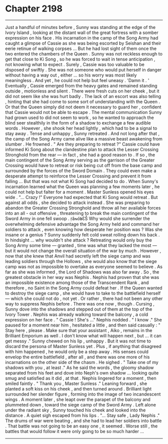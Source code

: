 
# Chapter 2198


---

Just a handful of minutes before , Sunny was standing at the edge of the Ivory Island , looking at the distant wall of the great fortress with a somber expression on his face . His incarnation in the camp of the Song Army had caught a glimpse of Cassie as she was being escorted by Seishan and their eerie retinue of walking corpses ...
But he had lost sight of them once the two entered the chambers of the Queen . Sunny was not reckless enough to get that close to Ki Song , so he was forced to wait in tense anticipation , not knowing what to expect .
Surely , Cassie was too valuable to be disposed of swiftly . She was not someone who would put herself in danger without having a way out , either ... so his worry was most likely meaningless . And yet , he could not help but feel uneasy .
'Damn it . '
Eventually , Cassie emerged from the heavy gates and remained standing outside , motionless and silent . There were fresh cuts on her cheek , but it did not seem like she was hurt badly . The lack of an escort was also telling , hinting that she had come to some sort of understanding with the Queen .
Or that the Queen simply did not deem it necessary to guard her , confident that Cassie would not be able to escape .
The mental communication Sunny had grown used to did not seem to work , so he wanted to approach the blind seer stealthily in the form of a shadow to exchange a few audible words . However , she shook her head lightly , which had to be a signal to stay away .
Tense and unhappy , Sunny retreated .
And not long after that , the camp of the Song Army came alive like a massive beast awakening from slumber .
He frowned .
" Are they preparing to retreat ?"
Cassie could have informed Ki Song about the clandestine plan to attack the Lesser Crossing Stronghold from the rear — in fact , she had a good reason to . If so , the main contingent of the Song Army serving as the garrison of the Greater Crossing would have to retreat or risk being cut off from the base camp and surrounded by the forces of the Sword Domain .
They could even make a desperate attempt to reinforce the Lesser Crossing and prevent it from falling ...
But that was not what Ki Song had decided to do .
When Sunny's incarnation learned what the Queen was planning a few moments later , he could not help but falter for a moment .
Master Sunless opened his eyes wide .
"... Crazy !"
Everyone had expected that Ki Song would retreat .
But against all odds , she decided to attack instead .
She was preparing to abandon the Greater Crossing Stronghold and throw all her available forces into an all - out offensive , threatening to break the main contingent of the Sword Army in one fell swoop . ṛâ𐌽ó𝖇ƐṦ
Why would she surrender the overwhelming defensive advantage the Song Army held and command her soldiers to attack , even knowing how desperate her position was ? Was she insane or a genius ?
Sunny suddenly felt cold sweat rolling down his back .
In hindsight ... why wouldn't she attack ?
Retreating would only buy the Song Army some time — granted , time was what they lacked the most — but it would not change the overall situation of the war by much .
However , now that she knew that Anvil had secretly left the siege camp and was leading soldiers through the Hollows , she would also know that the siege camp was not as impossible to overtake as everyone seemed to believe . As far as she was informed , the Lord of Shadows was also far away .
So , the greatest obstacle in her way was Nephis .
Nephis had proven that she was an impossible existence among those of the Transcendent Rank , and therefore , no Saint in the Song Army could defeat her . If the Queen wanted to destroy the siege camp , she would have to take to the battlefield herself — which she could not do , not yet .
Or rather , there had not been any other way to suppress Nephis before .
There was one now , though .
Cursing , Sunny dove into the shadows and stepped out of them at the top of the Ivory Tower . Nephis was already walking toward the balcony , a cold expression on her face .
" Cassie ! She's ..."
Nephis nodded .
" I know ."
She paused for a moment near him , hesitated a little , and then said casually :
" Stay here , please . Make sure that your assistant , Aiko , remains in the Brilliant Emporium as well . I don't know what will happen next , but ... it can get messy ."
Sunny chewed on his lip , unhappy .
But it was not time to discard the persona of Master Sunless yet . Plus , if anything that disagreed with him happened , he would only be a step away . His senses could envelop the entire battlefield , after all , and there was one more of his incarnations on the other side of the chasm .
He sighed .
" Take one of my shadows with you , at least ."
As he said the words , the gloomy shadow separated from his feet and dove into Neph's own shadow ... looking quite smug and satisfied as it did , at that .
Nephis lingered for a moment , then smiled faintly .
" Thank you , Master Sunless ."
Leaning forward , she planted a soft kiss on his cheek , and then turned around .
Brilliant light surrounded her slender figure , forming into the image of two incandescent wings . A moment later , she leapt over the parapet of the balcony and plummeted down , toward the siege camp of the Sword Army .
Left alone under the radiant sky , Sunny touched his cheek and looked into the distance .
A quiet sigh escaped from his lips .
"... Stay safe , Lady Nephis ."
The drums of war were beating , and she had to lead her soldiers into battle .
That battle was not going to be an easy one , it seemed .
Worse still , the battles that would follow it were only going to be so much harder ...

---

